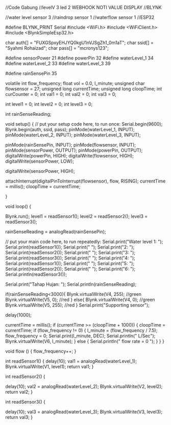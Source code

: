 //Code Gabung
//levelV 3 led 2 WEBHOOK NOTI VALUE DISPLAY
//BLYNK

//water level sensor 3
//raindrop sensor 1
//waterflow sensor 1
//ESP32

#define BLYNK_PRINT Serial
#include <WiFi.h>
#include <WiFiClient.h>
#include <BlynkSimpleEsp32.h>

char auth[] = "FUXGSpxyEHJYQ0kgU1nVJSgZh1_0m1aT";
char ssid[] = "Syahmi Rohaizad";
char pass[] = "mcronys123";

#define sensorPower 21
#define powerPin 32
#define waterLevel_1 34
#define waterLevel_2 33
#define waterLevel_3 39

#define rainSensePin 35

volatile int flow_frequency;
float vol = 0.0, l_minute;
unsigned char flowsensor = 27;
unsigned long currentTime;
unsigned long cloopTime;
int curCounter = 0;
int val1 = 0;
int val2 = 0;
int val3 = 0;


int level1 = 0;
int level2 = 0;
int level3 = 0;

int rainSenseReading;



void setup() {
  // put your setup code here, to run once:
  Serial.begin(9600);
  Blynk.begin(auth, ssid, pass);
  pinMode(waterLevel_1, INPUT);
  pinMode(waterLevel_2, INPUT);
  pinMode(waterLevel_3, INPUT);

  pinMode(rainSensePin, INPUT);
  pinMode(flowsensor, INPUT);
  pinMode(sensorPower, OUTPUT);
  pinMode(powerPin, OUTPUT);
  digitalWrite(powerPin, HIGH);
  digitalWrite(flowsensor, HIGH);
  digitalWrite(sensorPower, LOW);


  digitalWrite(sensorPower, HIGH);

  attachInterrupt(digitalPinToInterrupt(flowsensor), flow, RISING);
  currentTime = millis();
  cloopTime = currentTime;

}

void loop() {


  Blynk.run();
  level1 = readSensor1();
  level2 = readSensor2();
  level3 = readSensor3();

  rainSenseReading = analogRead(rainSensePin);


  // put your main code here, to run repeatedly:
  Serial.print("Water level 1: ");
  Serial.print(readSensor1());
  Serial.print("    ");
  Serial.print("2: ");
  Serial.print(readSensor2());
  Serial.print("    ");
  Serial.print("3: ");
  Serial.print(readSensor3());
  Serial.print("    ");
  Serial.print("4: ");
  Serial.print(readSensor1());
  Serial.print("    ");
  Serial.print("5: ");
  Serial.print(readSensor2());
  Serial.print("    ");
  Serial.print("6: ");
  Serial.println(readSensor3());

  Serial.print("Tahap Hujan: ");
  Serial.println(rainSenseReading);
  
if(rainSenseReading<3000){
  Blynk.virtualWrite(V4, 255); //green
   Blynk.virtualWrite(V5, 0); //red
}
else{
  Blynk.virtualWrite(V4, 0); //green
   Blynk.virtualWrite(V5, 255); //red
  }
  Serial.print("Supporting sensor");


  delay(1000);

   currentTime = millis();
  if (currentTime >= (cloopTime + 1000))
  {
    cloopTime = currentTime;
    if (flow_frequency != 0)
    {
      l_minute = (flow_frequency / 7.5);
      flow_frequency = 0;
      Serial.print(l_minute, DEC);
      Serial.println(" L/Sec");
      Blynk.virtualWrite(V6, l_minute);
    }
    else
    {
      Serial.println(" flow rate = 0 ");
    }
  }
}



void flow ()
{
  flow_frequency++;
}

int readSensor1()
{
  delay(10);
  val1 = analogRead(waterLevel_1);
  Blynk.virtualWrite(V1, level1);
  return val1;
}

int readSensor2()
{

  delay(10);
  val2 = analogRead(waterLevel_2);
  Blynk.virtualWrite(V2, level2);
  return val2;
}

int readSensor3()
{

  delay(10);
  val3 = analogRead(waterLevel_3);
  Blynk.virtualWrite(V3, level3);
  return val3;
}
